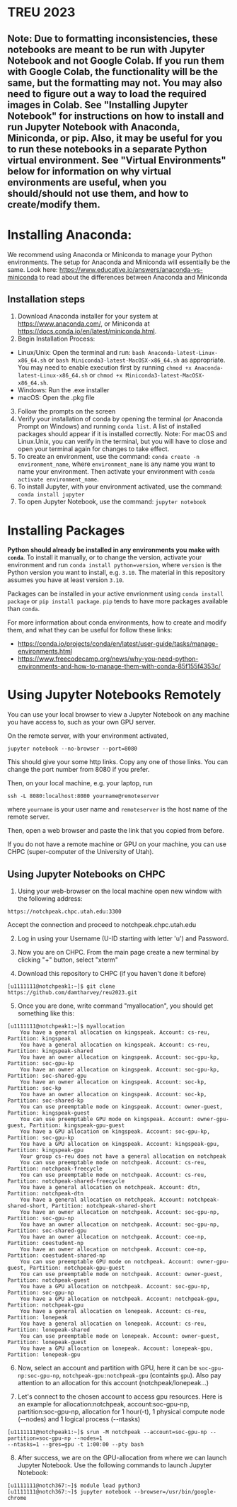 # TREU 2023

## Note: Due to formatting inconsistencies, these notebooks are meant to be run with Jupyter Notebook and not Google Colab. If you run them with Google Colab, the functionality will be the same, but the formatting may not. You may also need to figure out a way to load the required images in Colab. See "Installing Jupyter Notebook" for instructions on how to install and run Jupyter Notebook with Anaconda, Miniconda, or pip. Also, it may be useful for you to run these notebooks in a separate Python virtual environment. See "Virtual Environments" below for information on why virtual environments are useful, when you should/should not use them, and how to create/modify them. 

# Installing Anaconda: 
We recommend using Anaconda or Miniconda to manage your Python environments.
The setup for Anaconda and Miniconda will essentially be the same. Look here: https://www.educative.io/answers/anaconda-vs-miniconda to read about the differences between Anaconda and Miniconda

## Installation steps
1. Download Anaconda installer for your system at https://www.anaconda.com/, or Miniconda at https://docs.conda.io/en/latest/miniconda.html.
2. Begin Installation Process:
- Linux/Unix: Open the terminal and run: `bash Anaconda-latest-Linux-x86_64.sh` or `bash Miniconda3-latest-MacOSX-x86_64.sh` as appropriate. You may need to enable execution first by running `chmod +x Anaconda-latest-Linux-x86_64.sh` or `chmod +x Miniconda3-latest-MacOSX-x86_64.sh`.
- Windows: Run the .exe installer
- macOS: Open the .pkg file
3. Follow the prompts on the screen
4. Verify your installation of conda by opening the terminal (or Anaconda Prompt on Windows) and running `conda list`. A list of installed packages should appear if it is installed correctly. Note: For macOS and Linux.Unix, you can verify in the terminal, but you will have to close and open your terminal again for changes to take effect.
5. To create an environment, use the command: `conda create -n environment_name`, where `environment_name` is any name you want to name your environment. Then activate your environment with `conda activate environment_name`.
6. To install Jupyter, with your environment activated, use the command: `conda install jupyter`
7. To open Jupyter Notebook, use the command: `jupyter notebook`

# Installing Packages
**Python should already be installed in any environments you make with `conda`**. To install it manually, or to change the version, activate your environment and run `conda install python=version`, where `version` is the Python version you want to install, e.g. `3.10`. The material in this repository assumes you have at least version `3.10`.

Packages can be installed in your active envrionment using `conda install package` or `pip install package`. `pip` tends to have more packages available than `conda`.

For more information about conda environments, how to create and modify them, and what they can be useful for follow these links: 
 - https://conda.io/projects/conda/en/latest/user-guide/tasks/manage-environments.html
 - https://www.freecodecamp.org/news/why-you-need-python-environments-and-how-to-manage-them-with-conda-85f155f4353c/

# Using Jupyter Notebooks Remotely
You can use your local browser to view a Jupyter Notebook on any machine you have access to, such as your own GPU server.

On the remote server, with your environment activated,
```
jupyter notebook --no-browser --port=8080
```
This should give your some http links. Copy any one of those links. You can change the port number from 8080 if you prefer.

Then, on your local machine, e.g. your laptop, run
```
ssh -L 8080:localhost:8080 yourname@remoteserver
```
where `yourname` is your user name and `remoteserver` is the host name of the remote server.

Then, open a web browser and paste the link that you copied from before.

If you do not have a remote machine or GPU on your machine, you can use CHPC (super-computer of the University of Utah).

## Using Jupyter Notebooks on CHPC
1. Using your web-browser on the local machine open new window with the following address:
```
https://notchpeak.chpc.utah.edu:3300
```
Accept the connection and proceed to notchpeak.chpc.utah.edu

2. Log in using your Username (U-ID starting with letter 'u') and Password.

3. Now you are on CHPC. From the main page create a new terminal by clicking "+" button, select "xterm"

4. Download this repository to CHPC (if you haven't done it before)

```
[u1111111@notchpeak1:~]$ git clone https://github.com/damtharvey/reu2023.git
```

5. Once you are done, write command "myallocation", you should get something like this:

```
[u1111111@notchpeak1:~]$ myallocation
	You have a general allocation on kingspeak. Account: cs-reu, Partition: kingspeak
	You have a general allocation on kingspeak. Account: cs-reu, Partition: kingspeak-shared
	You have an owner allocation on kingspeak. Account: soc-gpu-kp, Partition: soc-gpu-kp
	You have an owner allocation on kingspeak. Account: soc-gpu-kp, Partition: soc-shared-gpu
	You have an owner allocation on kingspeak. Account: soc-kp, Partition: soc-kp
	You have an owner allocation on kingspeak. Account: soc-kp, Partition: soc-shared-kp
	You can use preemptable mode on kingspeak. Account: owner-guest, Partition: kingspeak-guest
	You can use preemptable GPU mode on kingspeak. Account: owner-gpu-guest, Partition: kingspeak-gpu-guest
	You have a GPU allocation on kingspeak. Account: soc-gpu-kp, Partition: soc-gpu-kp
	You have a GPU allocation on kingspeak. Account: kingspeak-gpu, Partition: kingspeak-gpu
	Your group cs-reu does not have a general allocation on notchpeak
	You can use preemptable mode on notchpeak. Account: cs-reu, Partition: notchpeak-freecycle
	You can use preemptable mode on notchpeak. Account: cs-reu, Partition: notchpeak-shared-freecycle
	You have a general allocation on notchpeak. Account: dtn, Partition: notchpeak-dtn
	You have a general allocation on notchpeak. Account: notchpeak-shared-short, Partition: notchpeak-shared-short
	You have an owner allocation on notchpeak. Account: soc-gpu-np, Partition: soc-gpu-np
	You have an owner allocation on notchpeak. Account: soc-gpu-np, Partition: soc-shared-gpu
	You have an owner allocation on notchpeak. Account: coe-np, Partition: coestudent-np
	You have an owner allocation on notchpeak. Account: coe-np, Partition: coestudent-shared-np
	You can use preemptable GPU mode on notchpeak. Account: owner-gpu-guest, Partition: notchpeak-gpu-guest
	You can use preemptable mode on notchpeak. Account: owner-guest, Partition: notchpeak-guest
	You have a GPU allocation on notchpeak. Account: soc-gpu-np, Partition: soc-gpu-np
	You have a GPU allocation on notchpeak. Account: notchpeak-gpu, Partition: notchpeak-gpu
	You have a general allocation on lonepeak. Account: cs-reu, Partition: lonepeak
	You have a general allocation on lonepeak. Account: cs-reu, Partition: lonepeak-shared
	You can use preemptable mode on lonepeak. Account: owner-guest, Partition: lonepeak-guest
	You have a GPU allocation on lonepeak. Account: lonepeak-gpu, Partition: lonepeak-gpu
```
6. Now, select an account and partition with GPU, here it can be ```soc-gpu-np:soc-gpu-np```, ```notchpeak-gpu:notchpeak-gpu``` (containts ```gpu```). Also pay attention to an allocation for this account (notchpeak/lonepeak...)

7. Let's connect to the chosen account to access gpu resources. Here is an example for allocation:notchpeak, account:soc-gpu-np, partition:soc-gpu-np, allocation for 1 hour(-t), 1 physical compute node (--nodes) and 1 logical process (--ntasks)

```
[u1111111@notchpeak1:~]$ srun -M notchpeak --account=soc-gpu-np --partition=soc-gpu-np --nodes=1
--ntasks=1 --gres=gpu -t 1:00:00 --pty bash
```

8. After success, we are on the GPU-allocation from where we can launch Jupyter Notebook. Use the following commands to launch Jupyter Notebook:
```
[u1111111@notch367:~]$ module load python3
[u1111111@notch367:~]$ jupyter notebook --browser=/usr/bin/google-chrome
```
